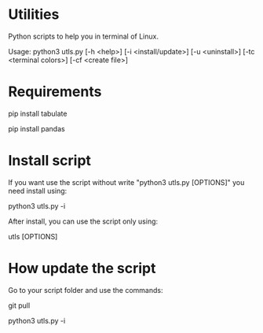 # Utilities
Python scripts to help you in terminal of Linux.

Usage: python3 utls.py [-h \<help\>] [-i \<install/update\>] [-u \<uninstall\>] [-tc \<terminal colors\>] [-cf \<create file\>]

# Requirements
pip install tabulate

pip install pandas

# Install script
If you want use the script without write "python3 utls.py [OPTIONS]" you need install using: 

python3 utls.py -i

After install, you can use the script only using:

utls [OPTIONS]

# How update the script
Go to your script folder and use the commands:

git pull

python3 utls.py -i
